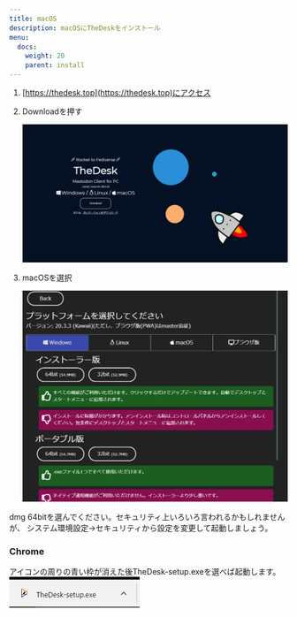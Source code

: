 ```yaml
---
title: macOS
description: macOSにTheDeskをインストール
menu:
  docs:
    weight: 20
    parent: install
---
```


1. [https://thedesk.top](https://thedesk.top)にアクセス
2. Downloadを押す

   ![install1](https://raw.githubusercontent.com/cutls/TheDeskDocs/master/media/install1.png)

3. macOSを選択

   ![install2](https://raw.githubusercontent.com/cutls/TheDeskDocs/master/media/install2.png)

dmg 64bitを選んでください。セキュリティ上いろいろ言われるかもしれませんが、
システム環境設定->セキュリティから設定を変更して起動しましょう。

### Chrome

アイコンの周りの青い枠が消えた後TheDesk-setup.exeを選べば起動します。  
![install4](https://raw.githubusercontent.com/cutls/TheDeskDocs/master/media/install4.png)
